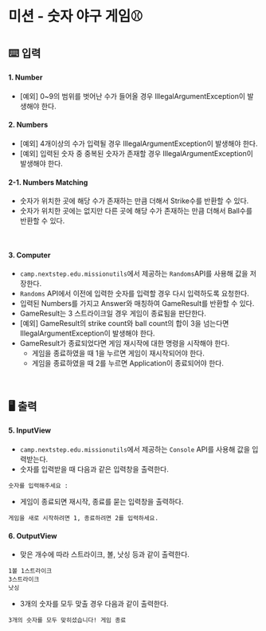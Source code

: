 # 미션 - 숫자 야구 게임⚾️

## ⌨️ 입력

#### 1. Number

- [예외] 0~9의 범위를 벗어난 수가 들어올 경우 IllegalArgumentException이 발생해야 한다.

#### 2. Numbers

- [예외] 4개이상의 수가 입력될 경우 IllegalArgumentException이 발생해야 한다.
- [예외] 입력된 숫자 중 중복된 숫자가 존재할 경우 IllegalArgumentException이 발생해야 한다.

#### 2-1. Numbers Matching

- 숫자가 위치한 곳에 해당 수가 존재하는 만큼 더해서 Strike수를 반환할 수 있다.
- 숫자가 위치한 곳에는 없지만 다른 곳에 해당 수가 존재하는 만큼 더해서 Ball수를 반환할 수 있다.

<br>

#### 3. Computer

- `camp.nextstep.edu.missionutils`에서 제공하는 `Randoms`API를 사용해 값을 저장한다.
- `Randoms` API에서 이전에 입력한 숫자를 입력할 경우 다시 입력하도록 요청한다.
- 입력된 Numbers를 가지고 Answer와 매칭하여 GameResult를 반환할 수 있다.
- GameResult는 3 스트라이크일 경우 게임이 종료됨을 판단한다.
- [예외] GameResult의 strike count와 ball count의 합이 3을 넘는다면 IllegalArgumentException이 발생해야 한다.
- GameResult가 종료되었다면 게임 재시작에 대한 명령을 시작해야 한다.
  - 게임을 종료하였을 때 1을 누르면 게임이 재시작되어야 한다.
  - 게임을 종료하였을 때 2를 누르면 Application이 종료되어야 한다.

<br>

## 🖥 출력

#### 5. InputView

- `camp.nextstep.edu.missionutils`에서 제공하는 `Console` API를 사용해 값을 입력받는다.
-  숫자를 입력받을 때 다음과 같은 입력창을 출력한다.

```
숫자를 입력해주세요 :
```

- 게임이 종료되면 재시작, 종료를 묻는 입력창을 출력하다.

```
게임을 새로 시작하려면 1, 종료하려면 2를 입력하세요.
```

#### 6. OutputView

- 맞은 개수에 따라 스트라이크, 볼, 낫싱 등과 같이 출력한다.

```
1볼 1스트라이크
3스트라이크 
낫싱
```

- 3개의 숫자를 모두 맞출 경우 다음과 같이 출력한다.

```
3개의 숫자를 모두 맞히셨습니다! 게임 종료
```